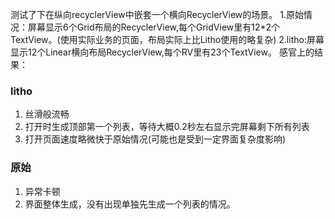 测试了下在纵向recyclerView中嵌套一个横向RecyclerView的场景。
1.原始情况：屏幕显示6个Grid布局的RecyclerView,每个GridView里有12*2个TextView。(使用实际业务的页面，布局实际上比Litho使用的略复杂)
2.litho:屏幕显示12个Linear横向布局RecyclerView,每个RV里有23个TextView。
感官上的结果：
### litho
1. 丝滑般流畅
2. 打开时生成顶部第一个列表，等待大概0.2秒左右显示完屏幕剩下所有列表
3. 打开页面速度略微快于原始情况(可能也是受到一定界面复杂度影响)
### 原始
1. 异常卡顿
2. 界面整体生成，没有出现单独先生成一个列表的情况。
